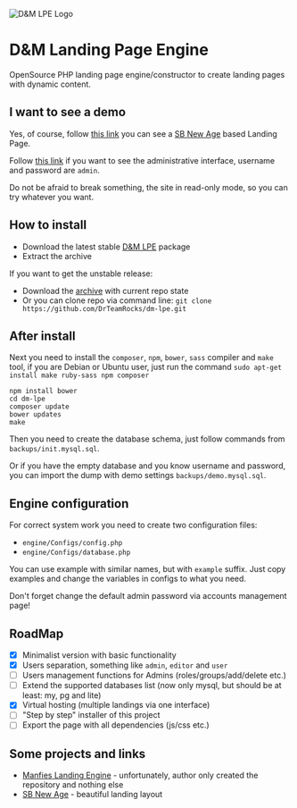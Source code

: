 ![D&M LPE Logo](http://dm.drteam.rocks/engine/files/img/logo-turquoise-200.png)

# D&M Landing Page Engine

OpenSource PHP landing page engine/constructor to create landing pages with dynamic content.

## I want to see a demo

Yes, of course, follow [this link](http://dm.drteam.rocks) you can see a [SB New Age](https://github.com/BlackrockDigital/startbootstrap-new-age) based Landing Page.

Follow [this link](http://dm.drteam.rocks/auth/login) if you want to see the administrative interface, username and password are `admin`.

Do not be afraid to break something, the site in read-only mode, so you can try whatever you want.

## How to install

* Download the latest stable [D&M LPE](https://github.com/DrTeamRocks/dm-lpe/releases) package
* Extract the archive

If you want to get the unstable release:

* Download the [archive](https://github.com/DrTeamRocks/dm-lpe/archive/master.zip) with current repo state
* Or you can clone repo via command line: `git clone https://github.com/DrTeamRocks/dm-lpe.git`

## After install

Next you need to install the `composer`, `npm`, `bower`, `sass` compiler and `make` tool, if you are Debian or Ubuntu user, just run the command `sudo apt-get install make ruby-sass npm composer`

    npm install bower
    cd dm-lpe
    composer update
    bower updates
    make

Then you need to create the database schema, just follow commands from `backups/init.mysql.sql`.

Or if you have the empty database and you know username and password, you can import the dump with demo settings `backups/demo.mysql.sql`.

## Engine configuration

For correct system work you need to create two configuration files:

* `engine/Configs/config.php`
* `engine/Configs/database.php`

You can use example with similar names, but with `example` suffix. Just copy examples and change the variables in configs to what you need.

Don't forget change the default admin password via accounts management page!

## RoadMap

- [x] Minimalist version with basic functionality
- [x] Users separation, something like `admin`, `editor` and `user`
- [ ] Users management functions for Admins (roles/groups/add/delete etc.)
- [ ] Extend the supported databases list (now only mysql, but should be at least: my, pg and lite)
- [x] Virtual hosting (multiple landings via one interface)
- [ ] "Step by step" installer of this project
- [ ] Export the page with all dependencies (js/css etc.)

## Some projects and links

* [Manfies Landing Engine](https://github.com/Manfies/mle) - unfortunately, author only created the repository and nothing else
* [SB New Age](https://github.com/BlackrockDigital/startbootstrap-new-age) - beautiful landing layout
